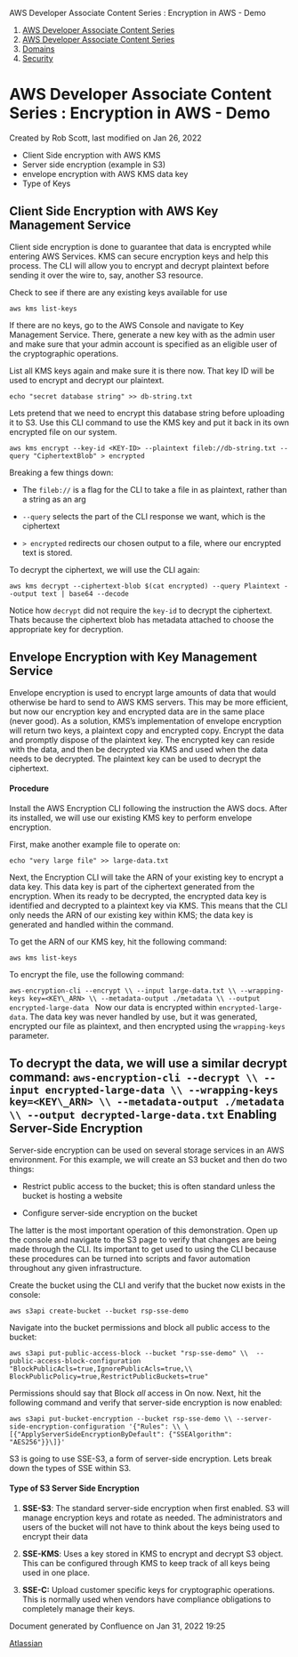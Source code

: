 AWS Developer Associate Content Series : Encryption in AWS - Demo  

1.  [AWS Developer Associate Content Series](index.html)
2.  [AWS Developer Associate Content Series](AWS-Developer-Associate-Content-Series_33099.html)
3.  [Domains](Domains_589841.html)
4.  [Security](Security_589827.html)

AWS Developer Associate Content Series : Encryption in AWS - Demo
=================================================================

Created by Rob Scott, last modified on Jan 26, 2022

*   Client Side encryption with AWS KMS
*   Server side encryption (example in S3)
*   envelope encryption with AWS KMS data key
*   Type of Keys

Client Side Encryption with AWS Key Management Service
------------------------------------------------------

Client side encryption is done to guarantee that data is encrypted while entering AWS Services. KMS can secure encryption keys and help this process. The CLI will allow you to encrypt and decrypt plaintext before sending it over the wire to, say, another S3 resource.

Check to see if there are any existing keys available for use

`aws kms list-keys`

If there are no keys, go to the AWS Console and navigate to Key Management Service. There, generate a new key with as the admin user and make sure that your admin account is specified as an eligible user of the cryptographic operations.


List all KMS keys again and make sure it is there now. That key ID will be used to encrypt and decrypt our plaintext.

`echo "secret database string" >> db-string.txt`

Lets pretend that we need to encrypt this database string before uploading it to S3. Use this CLI command to use the KMS key and put it back in its own encrypted file on our system.

`aws kms encrypt --key-id <KEY-ID> --plaintext fileb://db-string.txt --query "CiphertextBlob" > encrypted`

Breaking a few things down:

*   The `fileb://` is a flag for the CLI to take a file in as plaintext, rather than a string as an arg
    
*   `--query` selects the part of the CLI response we want, which is the ciphertext
    
*   `> encrypted` redirects our chosen output to a file, where our encrypted text is stored.
    

To decrypt the ciphertext, we will use the CLI again:

`aws kms decrypt --ciphertext-blob $(cat encrypted) --query Plaintext --output text | base64 --decode`

Notice how `decrypt` did not require the `key-id` to decrypt the ciphertext. Thats because the ciphertext blob has metadata attached to choose the appropriate key for decryption.

Envelope Encryption with Key Management Service
-----------------------------------------------

Envelope encryption is used to encrypt large amounts of data that would otherwise be hard to send to AWS KMS servers. This may be more efficient, but now our encryption key and encrypted data are in the same place (never good). As a solution, KMS’s implementation of envelope encryption will return two keys, a plaintext copy and encrypted copy. Encrypt the data and promptly dispose of the plaintext key. The encrypted key can reside with the data, and then be decrypted via KMS and used when the data needs to be decrypted. The plaintext key can be used to decrypt the ciphertext.

#### Procedure

Install the AWS Encryption CLI following the instruction the AWS docs. After its installed, we will use our existing KMS key to perform envelope encryption.

First, make another example file to operate on:

`echo "very large file" >> large-data.txt`

Next, the Encryption CLI will take the ARN of your existing key to encrypt a data key. This data key is part of the ciphertext generated from the encryption. When its ready to be decrypted, the encrypted data key is identified and decrypted to a plaintext key via KMS. This means that the CLI only needs the ARN of our existing key within KMS; the data key is generated and handled within the command.

To get the ARN of our KMS key, hit the following command:

`aws kms list-keys`

To encrypt the file, use the following command:

`aws-encryption-cli --encrypt \\
--input large-data.txt \\
--wrapping-keys key=<KEY\_ARN> \\
--metadata-output ./metadata \\
--output encrypted-large-data
`
Now our data is encrypted within `encrypted-large-data`. The data key was never handled by use, but it was generated, encrypted our file as plaintext, and then encrypted using the `wrapping-keys` parameter.

To decrypt the data, we will use a similar decrypt command:
`
aws-encryption-cli --decrypt \\
--input encrypted-large-data \\
--wrapping-keys key=<KEY\_ARN> \\
--metadata-output ./metadata \\
--output decrypted-large-data.txt
`
Enabling Server-Side Encryption
-------------------------------

Server-side encryption can be used on several storage services in an AWS environment. For this example, we will create an S3 bucket and then do two things:

*   Restrict public access to the bucket; this is often standard unless the bucket is hosting a website
    
*   Configure server-side encryption on the bucket
    

The latter is the most important operation of this demonstration. Open up the console and navigate to the S3 page to verify that changes are being made through the CLI. Its important to get used to using the CLI because these procedures can be turned into scripts and favor automation throughout any given infrastructure.

Create the bucket using the CLI and verify that the bucket now exists in the console:

`aws s3api create-bucket --bucket rsp-sse-demo`

Navigate into the bucket permissions and block all public access to the bucket:

`aws s3api put-public-access-block --bucket "rsp-sse-demo" \\ 
--public-access-block-configuration "BlockPublicAcls=true,IgnorePublicAcls=true,\\
BlockPublicPolicy=true,RestrictPublicBuckets=true"`

Permissions should say that Block _all_ access in On now. Next, hit the following command and verify that server-side encryption is now enabled:

`aws s3api put-bucket-encryption --bucket rsp-sse-demo \\
--server-side-encryption-configuration '{"Rules": \\
\[{"ApplyServerSideEncryptionByDefault": {"SSEAlgorithm": "AES256"}}\]}'`

S3 is going to use SSE-S3, a form of server-side encryption. Lets break down the types of SSE within S3.

#### Type of S3 Server Side Encryption

1.  **SSE-S3**: The standard server-side encryption when first enabled. S3 will manage encryption keys and rotate as needed. The administrators and users of the bucket will not have to think about the keys being used to encrypt their data
    
2.  **SSE-KMS**: Uses a key stored in KMS to encrypt and decrypt S3 object. This can be configured through KMS to keep track of all keys being used in one place.
    
3.  **SSE-C:** Upload customer specific keys for cryptographic operations. This is normally used when vendors have compliance obligations to completely manage their keys.
    

Document generated by Confluence on Jan 31, 2022 19:25

[Atlassian](http://www.atlassian.com/)

